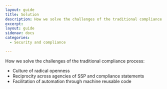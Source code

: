 ```yaml
---
layout: guide
title: Solution
description: How we solve the challenges of the traditional compliance process.
excerpt: 
layout: guide
sidenav: docs
categories:
  - Security and compliance

---
```


How we solve the challenges of the traditional compliance process:

* Culture of radical openness
* Reciprocity across agencies of SSP and compliance statements
* Facilitation of automation through machine reusable code
